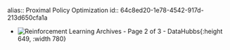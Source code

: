 alias:: Proximal Policy Optimization
id:: 64c8ed20-1e78-4542-917d-213d650cfa1a

- ![Reinforcement Learning Archives - Page 2 of 3 - DataHubbs](https://www.datahubbs.com/wp-content/uploads/2018/08/two_headed_network.png){:height 649, :width 780}